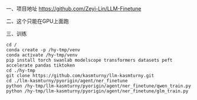 一、项目地址
https://github.com/Zeyi-Lin/LLM-Finetune

二、这个只能在GPU上面跑

三、训练
```
cd /
conda create -p /hy-tmp/venv
conda activate /hy-tmp/venv
pip install torch swanlab modelscope transformers datasets peft accelerate pandas tiktoken
cd ./hy-tmp
git clone https://github.com/kasmturny/llm-kasmturny.git
cd ./llm-kasmturny/pyorigin/agent/ner_finetune
python /hy-tmp/llm-kasmturny/pyorigin/agent/ner_finetune/qwen_train.py
python /hy-tmp/llm-kasmturny/pyorigin/agent/ner_finetune/glm_train.py
```